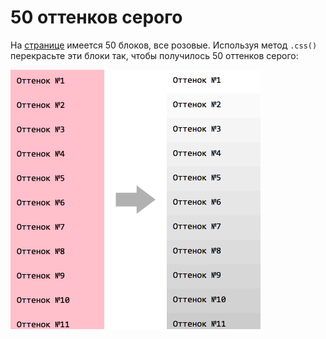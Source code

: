 # 50 оттенков серого
На [странице](50_shades_of_grey.html) имеется 50 блоков, все розовые. Используя метод `.css()` перекрасьте эти блоки так, чтобы получилось 50 оттенков серого:

<img src="50_shades_view.png" width="400">
